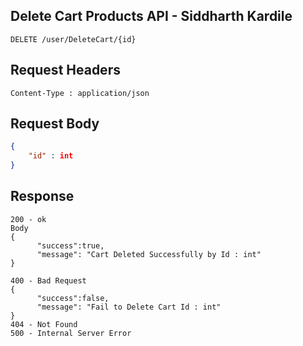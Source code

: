 ## Delete Cart Products API - Siddharth Kardile
```
DELETE /user/DeleteCart/{id}
```

## Request Headers
```
Content-Type : application/json
```
 
## Request Body
``` json 
{
    "id" : int
}
```
## Response
```
200 - ok
Body
{
      "success":true,
      "message": "Cart Deleted Successfully by Id : int"
}

400 - Bad Request 
{
      "success":false,
      "message": "Fail to Delete Cart Id : int"
}
404 - Not Found
500 - Internal Server Error
